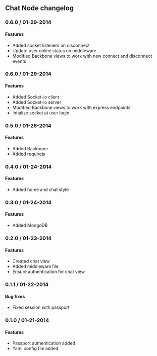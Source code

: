 ## Chat Node changelog

### 0.6.0 / 01-29-2014

#### Features
  - Added socket listeners on disconnect
  - Update user online status on middleware
  - Modified Backbone views to work with new connect and disconnect events

### 0.6.0 / 01-29-2014

#### Features
  - Added Socket-io client
  - Added Socket-io server
  - Modified Backbone views to work with express endpoints
  - Intialize socket at user login

### 0.5.0 / 01-26-2014

#### Features
  - Added Backbone
  - Added requirejs

### 0.4.0 / 01-24-2014

#### Features
  - Added home and chat style

### 0.3.0 / 01-24-2014

#### Features
  - Added MongoDB

### 0.2.0 / 01-23-2014

#### Features
  - Created chat view
  - Added middleware file
  - Ensure authentication for chat view

### 0.1.1 / 01-22-2014

#### Bug fixes
  - Fixed session with passport

### 0.1.0 / 01-21-2014

#### Features
  - Passport authentication added
  - Yaml config file added
